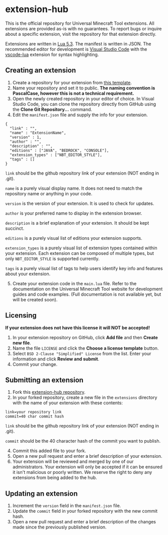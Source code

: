 # extension-hub

This is the official repository for Universal Minecraft Tool extensions. All extensions are provided as-is with no guarantees. To report bugs or inquire about a specific extension, visit the repository for that extension directly.

Extensions are written in [Lua 5.3](https://www.lua.org/manual/5.3/). The manifest is written in JSON. The recommended editor for development is [Visual Studio Code](https://code.visualstudio.com/) with the [vscode-lua](https://marketplace.visualstudio.com/items?itemName=trixnz.vscode-lua) extension for syntax highlighting.

## Creating an extension

1. Create a repository for your extension from [this template](https://github.com/UniversalMinecraftTool/extension-template/generate).
2. Name your repository and set it to public. **The naming convention is PascalCase, however this is not a technical requirement.**
3. Open the newly created repository in your editor of choice. In Visual Studio Code, you can clone the repository directly from GitHub using the **Clone Git Repository...** command.
4. Edit the `manifest.json` file and supply the info for your extension.

```
{
  "link" : "",
  "name" : "ExtensionName",
  "version" : 1,
  "author" : "",
  "description" : "",
  "editions" : ["JAVA", "BEDROCK", "CONSOLE"],
  "extension_types" : ["NBT_EDITOR_STYLE"],
  "tags" : []
}
```

`link` should be the github repository link of your extension (NOT ending in .git).

`name` is a purely visual display name. It does not need to match the repository name or anything in your code.

`version` is the version of your extension. It is used to check for updates.

`author` is your preferred name to display in the extension browser.

`description` is a brief explanation of your extension. It should be kept succinct.

`editions` is a purely visual list of editions your extension supports.

`extension_types` is a purely visual list of extension types contained within your extension. Each extension can be composed of multiple types, but only `NBT_EDITOR_STYLE` is supported currently.

`tags` is a purely visual list of tags to help users identify key info and features about your extension.

5. Create your extension code in the `main.lua` file. Refer to the documentation on the Universal Minecraft Tool website for development guides and code examples. (Full documentation is not available yet, but will be created soon).

## Licensing

**If your extension does not have this license it will NOT be accepted!**

1. In your extension repository on GitHub, click **Add file** and then **Create new file**.
2. Name the file `LICENSE` and click the **Choose a license template** button.
3. Select `BSD 2-Clause "Simplified" License` from the list. Enter your information and click **Review and submit**.
4. Commit your change.

## Submitting an extension

1. Fork this [extension-hub repository](https://github.com/UniversalMinecraftTool/extension-hub).
2. In your forked repository, create a new file in the `extensions` directory with the name of your extension with these contents:

```
link=your repository link
commit=40 char commit hash
```

`link` should be the github repository link of your extension (NOT ending in .git).

`commit` should be the 40 character hash of the commit you want to publish.

4. Commit this added file to your fork.
5. Open a new pull request and enter a brief description of your extension.
6. Your extension will be reviewed and merged by one of our administrators. Your extension will only be accepted if it can be ensured it isn't malicious or poorly written. We reserve the right to deny any extensions from being added to the hub.

## Updating an extension

1. Increment the `version` field in the `manifest.json` file.
2. Update the `commit` field in your forked repository with the new commit hash.
3. Open a new pull request and enter a brief description of the changes made since the previously published version.
